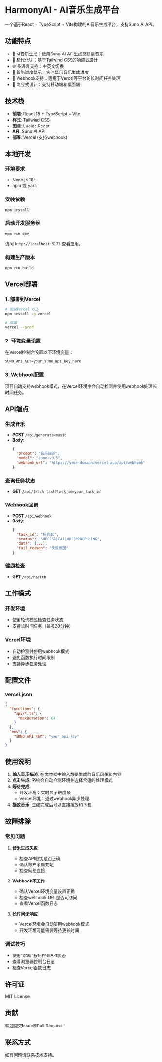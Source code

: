 # HarmonyAI - AI音乐生成平台

一个基于React + TypeScript + Vite构建的AI音乐生成平台，支持Suno AI API。

## 功能特点

- 🎵 AI音乐生成：使用Suno AI API生成高质量音乐
- 🎨 现代化UI：基于Tailwind CSS的响应式设计
- 🌐 多语言支持：中英文切换
- 🎯 智能进度显示：实时显示音乐生成进度
- 🔄 Webhook支持：适用于Vercel等平台的长时间任务处理
- 📱 响应式设计：支持移动端和桌面端

## 技术栈

- **前端**: React 18 + TypeScript + Vite
- **样式**: Tailwind CSS
- **图标**: Lucide React
- **API**: Suno AI API
- **部署**: Vercel (支持webhook)

## 本地开发

### 环境要求

- Node.js 16+
- npm 或 yarn

### 安装依赖

```bash
npm install
```

### 启动开发服务器

```bash
npm run dev
```

访问 `http://localhost:5173` 查看应用。

### 构建生产版本

```bash
npm run build
```

## Vercel部署

### 1. 部署到Vercel

```bash
# 安装Vercel CLI
npm install -g vercel

# 部署
vercel --prod
```

### 2. 环境变量设置

在Vercel控制台设置以下环境变量：

```
SUNO_API_KEY=your_suno_api_key_here
```

### 3. Webhook配置

项目自动支持webhook模式，在Vercel环境中会自动检测并使用webhook处理长时间任务。

## API端点

### 生成音乐
- **POST** `/api/generate-music`
- **Body**: 
  ```json
  {
    "prompt": "音乐描述",
    "model": "suno-v3.5",
    "webhook_url": "https://your-domain.vercel.app/api/webhook"
  }
  ```

### 查询任务状态
- **GET** `/api/fetch-task?task_id=your_task_id`

### Webhook回调
- **POST** `/api/webhook`
- **Body**: 
  ```json
  {
    "task_id": "任务ID",
    "status": "SUCCESS|FAILURE|PROCESSING",
    "data": [...],
    "fail_reason": "失败原因"
  }
  ```

### 健康检查
- **GET** `/api/health`

## 工作模式

### 开发环境
- 使用轮询模式检查任务状态
- 支持长时间任务（最多20分钟）

### Vercel环境
- 自动检测并使用webhook模式
- 避免函数执行时间限制
- 支持异步任务处理

## 配置文件

### vercel.json
```json
{
  "functions": {
    "api/*.ts": {
      "maxDuration": 60
    }
  },
  "env": {
    "SUNO_API_KEY": "your_api_key"
  }
}
```

## 使用说明

1. **输入音乐描述**: 在文本框中输入想要生成的音乐风格和内容
2. **点击生成**: 系统会自动检测环境并选择合适的处理模式
3. **等待完成**: 
   - 开发环境：实时显示进度条
   - Vercel环境：通过webhook异步处理
4. **播放音乐**: 生成完成后可以直接播放和下载

## 故障排除

### 常见问题

1. **音乐生成失败**
   - 检查API密钥是否正确
   - 确认账户余额充足
   - 检查网络连接

2. **Webhook不工作**
   - 确认Vercel环境变量设置正确
   - 检查webhook URL是否可访问
   - 查看Vercel函数日志

3. **长时间无响应**
   - Vercel环境会自动使用webhook模式
   - 开发环境可能需要等待更长时间

### 调试技巧

- 使用"诊断"按钮检查API状态
- 查看浏览器控制台日志
- 检查Vercel函数日志

## 许可证

MIT License

## 贡献

欢迎提交Issue和Pull Request！

## 联系方式

如有问题请联系技术支持。 